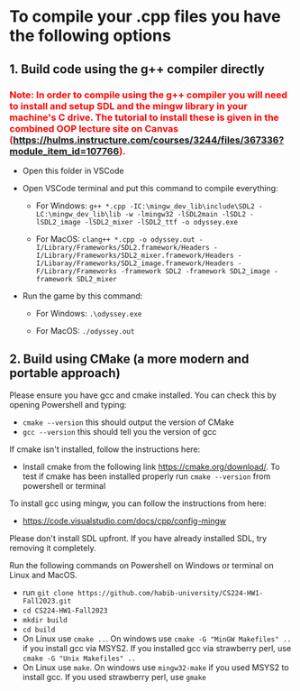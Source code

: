 # To compile your .cpp files you have the following options

## 1. Build code using the g++ compiler directly

### <span style="color:red"> Note: In order to compile using the g++ compiler you will need to install and setup SDL and the mingw library in your machine's C drive. The tutorial to install these is given in the combined OOP lecture site on Canvas (https://hulms.instructure.com/courses/3244/files/367336?module_item_id=107766).

- Open this folder in VSCode
- Open VSCode terminal and put this command to compile everything:

	- For Windows:
	`g++ *.cpp -IC:\mingw_dev_lib\include\SDL2 -LC:\mingw_dev_lib\lib -w -lmingw32 -lSDL2main -lSDL2 -lSDL2_image -lSDL2_mixer -lSDL2_ttf -o odyssey.exe`

  	- For MacOS:
  	`clang++ *.cpp -o odyssey.out -I/Library/Frameworks/SDL2.framework/Headers -I/Library/Frameworks/SDL2_mixer.framework/Headers -I/Libaray/Frameworks/SDL2_image.framework/Headers -F/Library/Frameworks -framework SDL2 -framework SDL2_image -framework SDL2_mixer`

- Run the game by this command:

	- For Windows:
	`.\odyssey.exe`

	- For MacOS:
 	`./odyssey.out`

## 2. Build using CMake (a more modern and portable approach)
Please ensure you have gcc and cmake installed. You can check this by opening Powershell and typing:
 - `cmake --version` this should output the version of CMake
 - `gcc --version` this should tell you the version of gcc

If cmake isn't installed, follow the instructions here:
- Install cmake from the following link https://cmake.org/download/. To test if cmake has been installed properly run `cmake --version` from powershell or terminal

To install gcc using mingw, you can follow the instructions from here:
- https://code.visualstudio.com/docs/cpp/config-mingw

Please don't install SDL upfront. If you have already installed SDL, try removing it completely.

Run the following commands on Powershell on Windows or terminal on Linux and MacOS.
- run `git clone https://github.com/habib-university/CS224-HW1-Fall2023.git`
- `cd CS224-HW1-Fall2023`
- `mkdir build`
- `cd build`
- On Linux use `cmake ..`. On windows use `cmake -G "MinGW Makefiles" ..` if you install gcc via MSYS2. If you installed gcc via strawberry perl, use `cmake -G "Unix Makefiles" ..`
- On Linux use `make`. On windows use `mingw32-make` if you used MSYS2 to install gcc. If you used strawberry perl, use `gmake`
